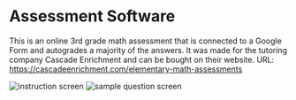 # Assessment Software

This is an online 3rd grade math assessment that is connected to a Google Form and autogrades a majority of the answers. It was made for the tutoring company Cascade Enrichment and can be bought on their website. URL: https://cascadeenrichment.com/elementary-math-assessments

![instruction screen](https://user-images.githubusercontent.com/111320104/208038514-1415edfa-c6c7-4b2d-95ff-d3209f7d23cd.jpg)
![sample question screen](https://user-images.githubusercontent.com/111320104/208038526-14d1412c-57da-4199-b1dd-cf4ec5cbf2ed.jpg)
